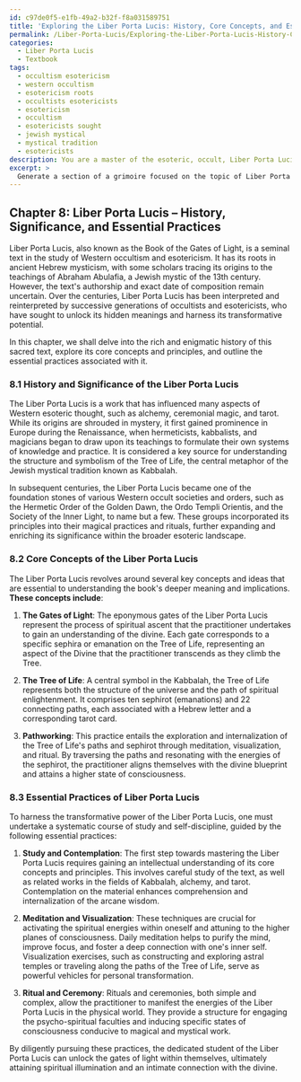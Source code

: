 ```yaml
---
id: c97de0f5-e1fb-49a2-b32f-f8a031589751
title: 'Exploring the Liber Porta Lucis: History, Core Concepts, and Essential Practices'
permalink: /Liber-Porta-Lucis/Exploring-the-Liber-Porta-Lucis-History-Core-Concepts-and-Essential-Practices/
categories:
  - Liber Porta Lucis
  - Textbook
tags:
  - occultism esotericism
  - western occultism
  - esotericism roots
  - occultists esotericists
  - esotericism
  - occultism
  - esotericists sought
  - jewish mystical
  - mystical tradition
  - esotericists
description: You are a master of the esoteric, occult, Liber Porta Lucis and education, you have written many textbooks on the subject in ways that provide students with rich and deep understanding of the subject. You are being asked to write textbook-like sections on a topic and you do it with full context, explainability, and reliability in accuracy to the true facts of the topic at hand, in a textbook style that a student would easily be able to learn from, in a rich, engaging, and contextual way. Always include relevant context (such as formulas and history), related concepts, and in a way that someone can gain deep insights from.
excerpt: > 
  Generate a section of a grimoire focused on the topic of Liber Porta Lucis, discussing its history, significance, and the essential practices associated with it. Provide a clear and concise explanation suitable for a student, highlighting key concepts and steps to undertake for a deeper understanding and mastery of this occult domain.
---
```

## Chapter 8: Liber Porta Lucis – History, Significance, and Essential Practices

Liber Porta Lucis, also known as the Book of the Gates of Light, is a seminal text in the study of Western occultism and esotericism. It has its roots in ancient Hebrew mysticism, with some scholars tracing its origins to the teachings of Abraham Abulafia, a Jewish mystic of the 13th century. However, the text's authorship and exact date of composition remain uncertain. Over the centuries, Liber Porta Lucis has been interpreted and reinterpreted by successive generations of occultists and esotericists, who have sought to unlock its hidden meanings and harness its transformative potential.

In this chapter, we shall delve into the rich and enigmatic history of this sacred text, explore its core concepts and principles, and outline the essential practices associated with it.

### 8.1 History and Significance of the Liber Porta Lucis

The Liber Porta Lucis is a work that has influenced many aspects of Western esoteric thought, such as alchemy, ceremonial magic, and tarot. While its origins are shrouded in mystery, it first gained prominence in Europe during the Renaissance, when hermeticists, kabbalists, and magicians began to draw upon its teachings to formulate their own systems of knowledge and practice. It is considered a key source for understanding the structure and symbolism of the Tree of Life, the central metaphor of the Jewish mystical tradition known as Kabbalah.

In subsequent centuries, the Liber Porta Lucis became one of the foundation stones of various Western occult societies and orders, such as the Hermetic Order of the Golden Dawn, the Ordo Templi Orientis, and the Society of the Inner Light, to name but a few. These groups incorporated its principles into their magical practices and rituals, further expanding and enriching its significance within the broader esoteric landscape.

### 8.2 Core Concepts of the Liber Porta Lucis

The Liber Porta Lucis revolves around several key concepts and ideas that are essential to understanding the book's deeper meaning and implications. **These concepts include**:

1. **The Gates of Light**: The eponymous gates of the Liber Porta Lucis represent the process of spiritual ascent that the practitioner undertakes to gain an understanding of the divine. Each gate corresponds to a specific sephira or emanation on the Tree of Life, representing an aspect of the Divine that the practitioner transcends as they climb the Tree.

2. **The Tree of Life**: A central symbol in the Kabbalah, the Tree of Life represents both the structure of the universe and the path of spiritual enlightenment. It comprises ten sephirot (emanations) and 22 connecting paths, each associated with a Hebrew letter and a corresponding tarot card.

3. **Pathworking**: This practice entails the exploration and internalization of the Tree of Life's paths and sephirot through meditation, visualization, and ritual. By traversing the paths and resonating with the energies of the sephirot, the practitioner aligns themselves with the divine blueprint and attains a higher state of consciousness.

### 8.3 Essential Practices of Liber Porta Lucis

To harness the transformative power of the Liber Porta Lucis, one must undertake a systematic course of study and self-discipline, guided by the following essential practices:

1. **Study and Contemplation**: The first step towards mastering the Liber Porta Lucis requires gaining an intellectual understanding of its core concepts and principles. This involves careful study of the text, as well as related works in the fields of Kabbalah, alchemy, and tarot. Contemplation on the material enhances comprehension and internalization of the arcane wisdom.

2. **Meditation and Visualization**: These techniques are crucial for activating the spiritual energies within oneself and attuning to the higher planes of consciousness. Daily meditation helps to purify the mind, improve focus, and foster a deep connection with one's inner self. Visualization exercises, such as constructing and exploring astral temples or traveling along the paths of the Tree of Life, serve as powerful vehicles for personal transformation.

3. **Ritual and Ceremony**: Rituals and ceremonies, both simple and complex, allow the practitioner to manifest the energies of the Liber Porta Lucis in the physical world. They provide a structure for engaging the psycho-spiritual faculties and inducing specific states of consciousness conducive to magical and mystical work.

By diligently pursuing these practices, the dedicated student of the Liber Porta Lucis can unlock the gates of light within themselves, ultimately attaining spiritual illumination and an intimate connection with the divine.
